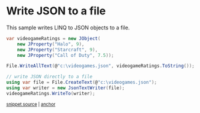 # Write JSON to a file

This sample writes LINQ to JSON objects to a file.

<!-- snippet: WriteToJsonFile -->
<a id='snippet-writetojsonfile'></a>
```cs
var videogameRatings = new JObject(
    new JProperty("Halo", 9),
    new JProperty("Starcraft", 9),
    new JProperty("Call of Duty", 7.5));

File.WriteAllText(@"c:\videogames.json", videogameRatings.ToString());

// write JSON directly to a file
using var file = File.CreateText(@"c:\videogames.json");
using var writer = new JsonTextWriter(file);
videogameRatings.WriteTo(writer);
```
<sup><a href='/src/Tests/Documentation/Samples/Linq/WriteToJsonFile.cs#L35-L48' title='Snippet source file'>snippet source</a> | <a href='#snippet-writetojsonfile' title='Start of snippet'>anchor</a></sup>
<!-- endSnippet -->
